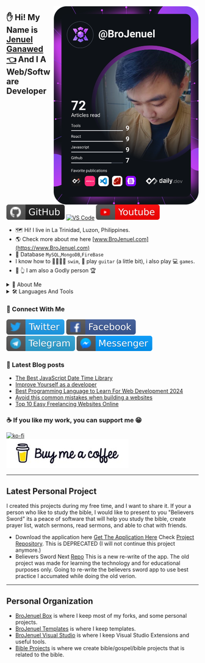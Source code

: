 <a href="https://app.daily.dev/BroJenuel" style="float:right;"><img align="right" src="https://github.com/BroJenuel/BroJenuel/blob/master/devcard.svg" width="380" alt="BroJenusl's Dev Card"/></a>

## ✋ Hi! My Name is [Jenuel Ganawed 👈](https://jenuelganawed.ml/#/) And I A Web/Software Developer


[![Github](https://github.com/aleen42/badges/raw/master/src/github.svg)](https://github.com/BroJenuel) 
[![VS Code](https://badges.aleen42.com/src/visual_studio_code.svg)](https://marketplace.visualstudio.com/publishers/MisterJ)
[![Youtube](https://github.com/aleen42/badges/raw/master/src/youtube.svg)](https://www.youtube.com/channel/UCNANDtTF63UTRcYioVsSCdA)



- 🗺 Hi! I live in La Trinidad, Luzon, Philippines.
 - 🌎 Check more about me here [www.BroJenuel.com](https://www.BroJenuel.com)
 - 💾 Database `MySQL`,`MongoDB`,`FireBase`
 - I know how to 🏊‍♀️🏊‍♂️ `swim`, 🎸 play `guitar` (a little bit), i also play 💻 `games`.
 - 🙏 👆 I am also a Godly person 🏆


<details>
<summary> 👔 About Me</summary>

My name is Jenuel Ganawed. I’m a developer with a full-stack background and a keen eye for good design. I love to make complex things simple and joy to use. Currently, I focus on building web apps with VueJs(v2)(v3) and Laravel.

Over the past 5 years, I’ve gained experience across some aspects of the application lifecycle, including frontend, backend, and dev-ops. It allows me to take full ownership of a project from design to implementation and deployment.
</details>
<details>
<summary>🛠 Languages And Tools</summary>

<p align="left">
    <a href="https://getbootstrap.com" target="_blank">
        <img src="https://getbootstrap.com/docs/5.0/assets/brand/bootstrap-logo.svg" alt="bootstrap" height="40"/>
    </a>
    <a href="https://www.javascript.com/" target="_blank">
        <img src="https://img.icons8.com/color/344/javascript--v1.png" alt="javascript" height="40"/>
    </a>
    <a href="https://developer.mozilla.org/en-US/docs/Web/HTML/" target="_blank">
        <img src="https://www.svgrepo.com/show/349402/html5.svg" alt="html" height="40"/>
    </a>
    <a href="https://developer.mozilla.org/en-US/docs/Web/CSS" target="_blank">
        <img src="https://www.svgrepo.com/show/353623/css-3.svg" alt="css" height="40"/>
    </a>
    <a href="https://www.php.net/" target="_blank">
        <img src="https://www.svgrepo.com/show/349474/php.svg" alt="php" height="40"/>
    </a>
    <a href="https://vuejs.org/" target="_blank">
        <img src="https://www.svgrepo.com/show/354528/vue.svg" alt="vuejs" height="40"/>
    </a>
    <a href="https://nuxtjs.org/" target="_blank">
        <img src="https://www.svgrepo.com/show/354131/nuxt-icon.svg" alt="nuxt" height="40"/>
    </a>
    <a href="https://vuepress.vuejs.org/" target="_blank">
        <img src="https://v2.vuepress.vuejs.org/images/hero.png" alt="vuepress" height="40"/>
    </a>
    <a href="https://vitejs.dev" target="_blank">
        <img src="https://www.svgrepo.com/show/374167/vite.svg" alt="vitejs" height="40"/>
    </a>
    <a href="https://laravel.com/" target="_blank">
        <img src="https://www.svgrepo.com/show/353985/laravel.svg" alt="laravel" height="40"/>
    </a>
    <a href="https://lumen.laravel.com/" target="_blank">
        <img src="https://www.svgrepo.com/show/354019/lumen.svg" alt="laravel lumen" height="40"/>
    </a>
    <a href="https://rubyonrails.org/" target="_blank">
        <img src="https://www.svgrepo.com/show/374027/rails.svg" alt="rails" height="40"/>
    </a>
    <a href="https://codeigniter.com/" target="_blank">
        <img src="https://www.svgrepo.com/show/353579/codeigniter.svg" alt="codeigniter" height="40"/>
    </a>
    <a href="https://nodejs.org/" target="_blank">
        <img src="https://www.svgrepo.com/show/355140/node.svg" alt="NodeJs" height="40"/>
    </a>
</p>
</details>

### 🔗 Connect With Me
[![Twitter](https://github.com/aleen42/badges/raw/master/src/twitter.svg)](https://twitter.com/broJenuel)
[![Facebook](https://github.com/aleen42/badges/raw/master/src/facebook.svg)](https://facebook.com/brojenuel)
[![Telegram](https://github.com/aleen42/badges/raw/master/src/telegram.svg)](https://t.me/BroJenuelChannel)
[![Messenger](https://github.com/aleen42/badges/raw/master/src/messenger.svg)](https://www.facebook.com/ganawed/)

### 🚨 Latest Blog posts
<!-- BLOG-POST-LIST:START -->
- [The Best JavaScript Date Time Library](https://brojenuel.com/blog/The-Best-JavaScript-Date-Time-Library)
- [Improve Yourself as a developer](https://brojenuel.com/blog/Improve-Yourself-as-a-developer)
- [Best Programming Language to Learn For Web Development 2024](https://brojenuel.com/blog/Best-Programming-Language-to-Learn-For-Web-Development-2024)
- [Avoid this common mistakes when building a websites](https://brojenuel.com/blog/Avoid-this-common-mistakes-when-building-a-websites)
- [Top 10 Easy Freelancing Websites Online](https://brojenuel.com/blog/Top-10-Easy-Freelancing-Websites-Online-)
<!-- BLOG-POST-LIST:END -->

### ☕ If you like my work, you can support me 😁
[![ko-fi](https://ko-fi.com/img/githubbutton_sm.svg)](https://ko-fi.com/T6T5379QZ)    
[![Buy Me Coffee BroJenuel](./images/jnnBYBem.jpg)](https://www.buymeacoffee.com/BroJenuel)  

-------------------------------------------
## Latest Personal Project
I created this projects during my free time, and I want to share it. If your a person who like to study the bible, I would like to present to you "Believers Sword" its a peace of software that will help you study the bible, create prayer list, watch sermons, read sermons, and able to chat with friends.

- Download the application here [Get The Application Here](https://believers-sword.brojenuel.com) Check [Project Repository](https://github.com/Bible-Projects/believers-sword-app). This is DEPRECATED (I will not continue this project anymore.)
- Believers Sword Next [Repo](https://github.com/Bible-Projects/believers-sword-next) This is a new re-write of the app. The old project was made for learning the technology and for educational purposes only. Going to re-write the believers sword app to use best practice I accumated while doing the old verion.
-------------------------------------------
## Personal Organization
- [BroJenuel Box](https://github.com/BroJenuel-Box) is where I keep most of my forks, and some personal projects.
- [BroJenuel Templates](https://github.com/BroJenuel-Templates) is where I keep templates.
- [BroJenuel Visual Studio](https://github.com/BroJenuel-Visual-Studio) is where I keep Visual Studio Extensions and useful tools.
- [Bible Projects](https://github.com/Bible-Projects) is where we create bible/gospel/bible projects that is related to the bible.

